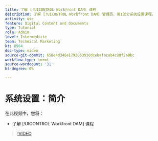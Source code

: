 ```yaml
---
title: 了解 [!UICONTROL Workfront DAM] 课程
description: 了解 [!UICONTROL Workfront DAM] 管理员，第1部分系统设置课程。
activity: use
feature: Digital Content and Documents
type: Tutorial
role: Admin
level: Intermediate
team: Technical Marketing
kt: 8964
doc-type: video
source-git-commit: 650e4d346e1792863930dcebafacab4c88f2a8bc
workflow-type: tm+mt
source-wordcount: '31'
ht-degree: 0%

---
```


# 系统设置：简介

在此视频中，您将：

* 了解 [!UICONTROL Workfront DAM] 课程

>[!VIDEO](https://video.tv.adobe.com/v/335227/?quality=12&learn=on)

<!-- Learn more graphic & links to documentation articles
* Accessing help for Workfront DAM
* Workfront DAM within Workfront
-->
